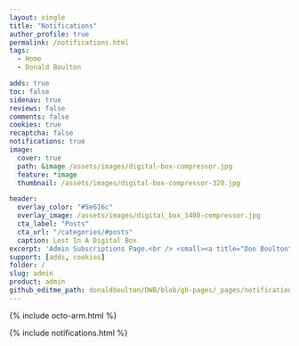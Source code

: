 ```yaml
---
layout: single
title: "Notifications"
author_profile: true
permalink: /notifications.html
tags:
  - Home
  - Donald Boulton

adds: true
toc: false
sidenav: true
reviews: false
comments: false
cookies: true
recaptcha: false
notifications: true
image:
  cover: true
  path: &image /assets/images/digital-box-compressor.jpg
  feature: *image
  thumbnail: /assets/images/digital-box-compressor-320.jpg

header:
  overlay_color: "#5e616c"
  overlay_image: /assets/images/digital_box_1400-compressor.jpg
  cta_label: "Posts"
  cta_url: "/categories/#posts"
  caption: Lost In A Digital Box
excerpt: 'Admin Subscriptions Page.<br /> <small><a title="Don Boulton" href="https://donboulton.com">Jekyll Node Babel Travis CI Build</a></small><br /><br /> {::nomarkdown}<iframe title="Github" style="display: inline-block;" src="https://ghbtns.com/github-btn.html?user=donaldboulton&repo=DWB&type=star&count=true&size=large" frameborder="0" scrolling="0" width="160px" height="30px"></iframe> <iframe title="Fork" style="display: inline-block;" src="https://ghbtns.com/github-btn.html?user=donaldboulton&repo=DWB&type=fork&count=true&size=large" frameborder="0" scrolling="0" width="158px" height="30px"></iframe>{:/nomarkdown}'
support: [adds, cookies]
folder: /
slug: admin
product: admin
github_editme_path: donaldboulton/DWB/blob/gh-pages/_pages/notifications.html
---
```


{% include octo-arm.html %}

{% include notifications.html %}


